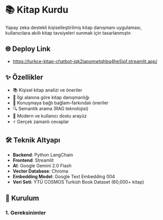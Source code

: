 # 📚 Kitap Kurdu

Yapay zeka destekli kişiselleştirilmiş kitap danışmanı uygulaması, kullanıcılara akıllı kitap tavsiyeleri sunmak için tasarlanmıştır.

## 🌐 Deploy Link
- https://turkce-kitap-chatbot-jqk2japsmwtqhbq4he5jpf.streamlit.app/

## ✨ Özellikler

- 📚 Kişisel kitap analizi ve öneriler
- 🎯 İlgi alanına göre kitap danışmanlığı
- 💬 Konuşmaya bağlı bağlam-farkındalı öneriler
- 🔍 Semantik arama (RAG teknolojisi)
- 🎨 Modern ve kullanıcı dostu arayüz
- ⚡ Gerçek zamanlı cevaplar

## 🛠️ Teknik Altyapı

- **Backend**: Python LangChain
- **Frontend**: Streamlit
- **AI**: Google Gemini 2.0 Flash
- **Vector Database**: Chroma
- **Embedding Model**: Google Text Embedding 004
- **Veri Seti**: YTÜ COSMOS Turkish Book Dataset (60,000+ kitap)

## 🚀 Kurulum

### 1. Gereksinimler

- Python 3.9+
- pip (Python paket yöneticisi)
- Google Gemini API anahtarı 

### 2. Repoyu Klonla

```bash
git clone https://github.com/yourusername/turkce-kitap-chatbot.git
cd turkce-kitap-chatbot
```

### 3. Sanal Ortam Oluştur ve Etkinleştir

```bash
# Windows
python -m venv .venv
.venv\Scripts\activate

# Linux/Mac
python3 -m venv .venv
source .venv/bin/activate
```

### 4. Gereksinimleri Yükle

```bash
pip install -r requirements.txt
```

### 5. Environment Dosyasını Yapılandır

Kök dizinde `.env` dosyası oluştur:

```env
GEMINI_API_KEY=your-api-key-here
```

### 6. Vector Database Oluştur

Chatbot'u ilk kez çalıştırmadan önce veritabanını oluştur:

```bash
python database.py
```

Bu işlem:
- `kitaplar_temiz.csv` dosyasından 60,000+ kitap verisi yükler
- Google Embedding modeli ile embeddings oluşturur
- Chroma vector database oluşturur
- Tahmini süre: 5-10 dakika

### 7. Uygulamayı Çalıştır

```bash
streamlit run chatbot_app.py
```

Tarayıcın otomatik açılacak: `http://localhost:8501`

## 🎯 Kullanım

1. **Kitap Kategorisi Seç:**
   - Başlangıçta sunulan seçeneklerden birini tıkla
   - Veya doğrudan sorunu yaz

2. **Soruları Yazarak Başla:**
   - "Tarih konusunda kitap öner"
   - "Çocuklar için felsefe kitabı arıyorum"
   - "Türk edebiyatı klasikleri neler?"
   - "Macera romanı arıyorum"

3. **Önerilen Kitaplardan Seç:**
   - Chatbot kitap adı, yazar ve neden önerdiğini gösterecek
   - Benzer kitaplar hakkında sorular sorabilirsin

4. **Sohbeti Başa Al:**
   - İstediğin an çöp kutusuna bas ve tekrar sohbet et

## 📁 Proje Yapısı

```
turkce-kitap-chatbot/
├── README.md                      # Proje belgelendirmesi
├── requirements.txt               # Python bağımlılıkları
├── .env.example                   # Environment template
├── .gitignore                     # Git ignore dosyası
├── chatbot_app.py                 # Streamlit uygulaması (Ana dosya)
├── database.py                    # Vector DB oluşturucu
└── chroma_db/                     # Vector database (otomatik oluşturulur)
```

## 🔧 Yapılandırma

### `chatbot_app.py` içinde düzenlenebilir:

```python
MODEL_NAME = "gemini-2.0-flash"    # LLM modeli
DB_PATH = "./chroma_db"            # Database yolu
```

## 📊 Dataset Bilgisi

- **Kaynak**: [YTÜ COSMOS Turkish Book Dataset](https://huggingface.co/datasets/ytu-ce-cosmos/turkce-kitap)
- **Toplam Kitap**: 60,000+
- **Veri Formatı**: Kitap adı, yazar, görsel
- **Veri Kalitesi**: Manuel olarak temizlenmiş ve doğrulanmış

## 📝 Lisans

MIT License - Detaylar için `LICENSE` dosyasına bak

##  Teşekkürler

- YTÜ COSMOS ekibine dataset için
- Google Gemini ve Embedding modelleri için
- LangChain, Streamlit ve Chroma kütüphaneleri için
- Tüm Türkçe kitap severlere ilham için

## Tanıtım Videosu

![Ekran Kaydı 2025-10-22 200602](https://github.com/user-attachments/assets/94623afe-cf94-4259-b8b2-d1550029e908)


